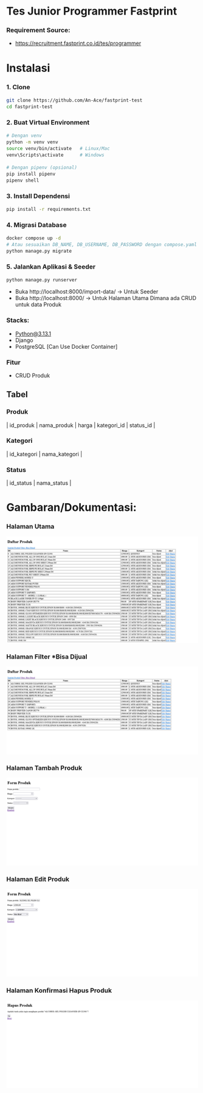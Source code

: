 # Tes Junior Programmer Fastprint
### Requirement Source: 
- https://recruitment.fastprint.co.id/tes/programmer

# Instalasi
### 1. Clone
``` bash
git clone https://github.com/An-Ace/fastprint-test
cd fastprint-test
```
### 2. Buat Virtual Environment
``` bash
# Dengan venv
python -m venv venv
source venv/bin/activate   # Linux/Mac
venv\Scripts\activate      # Windows

# Dengan pipenv (opsional)
pip install pipenv
pipenv shell
```
### 3. Install Dependensi
``` bash
pip install -r requirements.txt
``` 
### 4. Migrasi Database
``` bash
docker compose up -d
# Atau sesuaikan DB_NAME, DB_USERNAME, DB_PASSWORD dengan compose.yaml (Bila tidak ada Docker).
python manage.py migrate
```
### 5. Jalankan Aplikasi & Seeder
``` bash
python manage.py runserver
```
- Buka http://localhost:8000/import-data/ -> Untuk Seeder
- Buka http://localhost:8000/ -> Untuk Halaman Utama Dimana ada CRUD untuk data Produk


### Stacks:
- Python@3.13.1
- Django
- PostgreSQL [Can Use Docker Container]

### Fitur
- CRUD Produk

## Tabel
### Produk
| id_produk | nama_produk | harga | kategori_id | status_id |
### Kategori
| id_kategori | nama_kategori |
### Status
| id_status | nama_status |

# Gambaran/Dokumentasi:
### Halaman Utama
![alt text](screenshot/main-page.png)
### Halaman Filter *Bisa Dijual
![alt text](screenshot/filter-page.png)
### Halaman Tambah Produk
![alt text](screenshot/create-page.png)
### Halaman Edit Produk
![alt text](screenshot/edit-page.png)
### Halaman Konfirmasi Hapus Produk
![alt text](screenshot/confirm-delete-page.png)